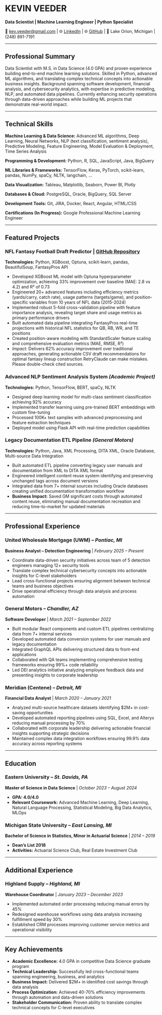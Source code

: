 # **KEVIN VEEDER**

**Data Scientist | Machine Learning Engineer | Python Specialist**

📧 kev.veeder@gmail.com | 🌐 [LinkedIn](https://www.linkedin.com/in/kevinadrianveeder) | 🌐 [GitHub](https://github.com/kevinveeder) | 📍 Lake Orion, Michigan | (248) 891-7191

-----

## **Professional Summary**

Data Scientist with M.S. in Data Science (4.0 GPA) and proven experience building end-to-end machine learning solutions. Skilled in Python, advanced ML algorithms, and translating complex technical concepts into actionable business insights. Background spanning software development, financial analysis, and cybersecurity analytics, with expertise in predictive modeling, NLP, and automated data pipelines. Currently enhancing security operations through data-driven approaches while building ML projects that demonstrate real-world impact.

-----

## **Technical Skills**

**Machine Learning & Data Science:** Advanced ML algorithms, Deep Learning, Neural Networks, NLP (text classification, sentiment analysis), Predictive Modeling, Feature Engineering, Model Evaluation & Deployment, Time Series Analysis

**Programming & Development:** Python, R, SQL, JavaScript, Java, BigQuery

**ML Libraries & Frameworks:** TensorFlow, Keras, PyTorch, scikit-learn, pandas, NumPy, spaCy, NLTK, langchain, ...

**Data Visualization:** Tableau, Matplotlib, Seaborn, Power BI, Plotly

**Databases & Cloud:** PostgreSQL, Oracle, BigQuery, SQL Server

**Development Tools:** Git, JIRA, Docker, React, Angular, HTML/CSS

**Certifications (In Progress):** Google Professional Machine Learning Engineer

-----

## **Featured Projects**

### **NFL Fantasy Football Draft Predictor** | [GitHub Repository](https://github.com/kevinveeder/nfl-fantasy-predictor-pt2)

**Technologies:** Python, XGBoost, Optuna, scikit-learn, pandas, BeautifulSoup, FantasyPros API

- Developed XGBoost ML model with Optuna hyperparameter optimization, achieving 33% improvement over baseline (MAE: 2.8 vs 4.2) and R² of 0.73
- Engineered 20+ advanced features including efficiency metrics (yards/carry, catch rate), usage patterns (targets/game), and position-specific variables from 10 years of NFL data (2015-2024)
- Implemented robust 5-fold cross-validation pipeline with feature importance analysis, revealing target share and usage metrics as primary performance drivers
- Built automated data pipeline integrating FantasyPros real-time projections with historical NFL statistics for QB, RB, WR, and TE positions
- Created position-aware modeling with StandardScaler feature scaling and comprehensive evaluation metrics (MAE, RMSE, R²)
- *Impact:* Delivers 62% accuracy improvement over traditional approaches, generating actionable CSV draft recommendations for optimal fantasy lineup construction
RetryClaude can make mistakes. Please double-check cited sources.

### **Advanced NLP Sentiment Analysis System** *(Academic Project)*

**Technologies:** Python, TensorFlow, BERT, spaCy, NLTK

- Designed deep learning model for multi-class sentiment classification achieving 92% accuracy
- Implemented transfer learning using pre-trained BERT embeddings with custom fine-tuning
- Processed 100K+ text samples with advanced preprocessing and feature extraction techniques
- Deployed model using Flask API with real-time prediction capabilities

### **Legacy Documentation ETL Pipeline** *(General Motors)*

**Technologies:** Python, Java, XML Processing, DITA XML, Oracle Database, Multi-source Data Integration

- Built automated ETL pipeline converting legacy user manuals and documentation from XML to DITA XML format
- Engineered intelligent content reuse system identifying and preserving unchanged tags across document versions
- Integrated data from 7+ internal sources including Oracle databases creating unified documentation transformation workflow
- **Business Impact:** Saved GM significant costs through automated content reuse, eliminating manual documentation recreation and reducing time-to-market for updated materials

-----

## **Professional Experience**

### **United Wholesale Mortgage (UWM)** – *Pontiac, MI*

**Business Analyst – Detection Engineering** | *February 2025 – Present*

- Coordinate data-driven security initiatives across team of 5 detection engineers managing 12+ security tools
- Translate complex technical cybersecurity concepts into actionable insights for C-level stakeholders
- Lead cross-functional projects ensuring alignment between technical teams and business objectives
- Drive operational efficiency through data analysis and process automation

### **General Motors** – *Chandler, AZ*

**Software Developer** | *March 2021 – September 2022*

- Built modular React components and custom ETL pipelines centralizing data from 7+ internal services
- Developed automated data conversion systems for user manuals and legacy documentation
- Integrated GraphQL APIs delivering structured data to front-end applications
- Collaborated with QA teams implementing comprehensive testing frameworks ensuring 99%+ code reliability
- Led DEI analytics initiative analyzing employee feedback data and presenting insights to corporate leadership

### **Meridian (Centene)** – *Detroit, MI*

**Financial Data Analyst** | *March 2020 – January 2021*

- Analyzed multi-source healthcare datasets identifying $2M+ in cost-saving opportunities
- Developed automated reporting pipelines using SQL, Excel, and Alteryx reducing manual processing by 70%
- Collaborated with corporate leadership delivering actionable financial insights supporting strategic decisions
- Maintained complex data integration workflows ensuring 99.9% data accuracy across reporting systems

-----

## **Education**

### **Eastern University** – *St. Davids, PA*

**Master of Science in Data Science** | *October 2023 – August 2024*

- **GPA: 4.0/4.0**
- **Relevant Coursework:** Advanced Machine Learning, Deep Learning, Natural Language Processing, Statistical Modeling, Big Data Analytics, MLOps

### **Michigan State University** – *East Lansing, MI*

**Bachelor of Science in Statistics, Minor in Actuarial Science** | *2014 – 2019*

- **Dean’s List 2018**
- **Activities:** Actuarial Science Club, Real Estate Investment Club

-----

## **Additional Experience**

### **Highland Supply** – *Highland, MI*

**Warehouse Coordinator** | *January 2023 – December 2023*

- Implemented automated order processing reducing manual errors by 45%
- Redesigned warehouse workflows using data analysis increasing fulfillment speed by 30%
- Established CRM processes improving customer service metrics and operational visibility

-----

## **Key Achievements**

- **Academic Excellence:** 4.0 GPA in competitive Data Science graduate program
- **Technical Leadership:** Successfully led cross-functional teams spanning engineering, business, and analytics
- **Business Impact:** Delivered $2M+ in identified cost savings through data analysis
- **Process Optimization:** Achieved 40-70% efficiency improvements through automation and data-driven solutions
- **Stakeholder Communication:** Proven ability to translate complex technical concepts for C-level executives
